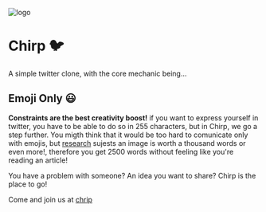 ![logo](https://github.com/ThomasBouasli/chirp/assets/78673858/138a7d45-ee0a-411e-89ba-8f2d0e879c7b)

# Chirp 🐦


A simple twitter clone, with the core mechanic being...

## Emoji Only 😃

**Constraints are the best creativity boost!** if you want to express yourself in twitter, you have to be able to do so in 255 characters, but in Chirp, we go a step further. You migth think that it would be too hard to comunicate only with emojis, but [research](https://www.youtube.com/watch?v=dQw4w9WgXcQ) sujests an image is worth a thousand words or even more!, therefore you get 2500 words without feeling like you're reading an article!

You have a problem with someone? An idea you want to share? Chirp is the place to go!

Come and join us at [chrip](https://chirp.bouasli.com/)
